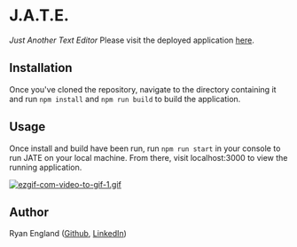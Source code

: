 # J.A.T.E. 
*Just Another Text Editor*
Please visit the deployed application [here](https://jate-quick-journal-e28097e8b785.herokuapp.com/).

## Installation
Once you've cloned the repository, navigate to the directory containing it and run `npm install` and `npm run build` to build the application.

## Usage
Once install and build have been run, run `npm run start` in your console to run JATE on your local machine. From there, visit localhost:3000 to view the running application.

[![ezgif-com-video-to-gif-1.gif](https://i.postimg.cc/SKNwGHDX/ezgif-com-video-to-gif-1.gif)](https://postimg.cc/BjkYS7Ws)

## Author
Ryan England ([Github](https://github.com/stellyes), [LinkedIn](https://www.linkedin.com/in/ryandengland))